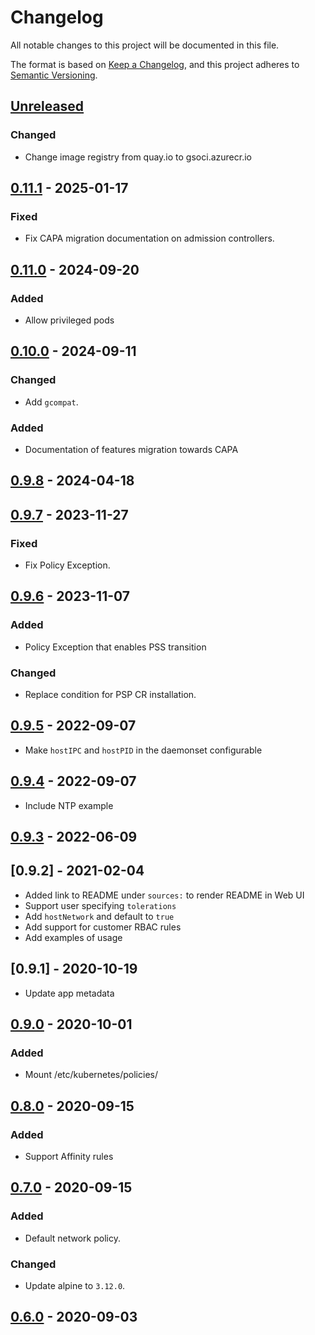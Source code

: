 # Changelog

All notable changes to this project will be documented in this file.

The format is based on [Keep a Changelog](https://keepachangelog.com/en/1.0.0/),
and this project adheres to [Semantic Versioning](https://semver.org/spec/v2.0.0.html).

## [Unreleased]

### Changed

- Change image registry from quay.io to gsoci.azurecr.io

## [0.11.1] - 2025-01-17

### Fixed

- Fix CAPA migration documentation on admission controllers.

## [0.11.0] - 2024-09-20

### Added

- Allow privileged pods

## [0.10.0] - 2024-09-11

###  Changed

- Add `gcompat`.

### Added

- Documentation of features migration towards CAPA

## [0.9.8] - 2024-04-18

## [0.9.7] - 2023-11-27

### Fixed

- Fix Policy Exception.

## [0.9.6] - 2023-11-07

### Added

- Policy Exception that enables PSS transition

### Changed

- Replace condition for PSP CR installation.

## [0.9.5] - 2022-09-07

- Make `hostIPC` and `hostPID` in the daemonset configurable

## [0.9.4] - 2022-09-07

- Include NTP example

## [0.9.3] - 2022-06-09

## [0.9.2] - 2021-02-04

- Added link to README under `sources:` to render README in Web UI
- Support user specifying `tolerations`
- Add `hostNetwork` and default to `true`
- Add support for customer RBAC rules
- Add examples of usage

## [0.9.1] - 2020-10-19

- Update app metadata

## [0.9.0] - 2020-10-01

### Added

- Mount /etc/kubernetes/policies/

## [0.8.0] - 2020-09-15

### Added

- Support Affinity rules

## [0.7.0] - 2020-09-15

### Added

- Default network policy.

### Changed

- Update alpine to `3.12.0`.

## [0.6.0] - 2020-09-03


[Unreleased]: https://github.com/giantswarm/k8s-initiator-app/compare/v0.11.1...HEAD
[0.11.1]: https://github.com/giantswarm/k8s-initiator-app/compare/v0.11.0...v0.11.1
[0.11.0]: https://github.com/giantswarm/k8s-initiator-app/compare/v0.10.0...v0.11.0
[0.10.0]: https://github.com/giantswarm/k8s-initiator-app/compare/v0.9.8...v0.10.0
[0.9.8]: https://github.com/giantswarm/k8s-initiator-app/compare/v0.9.7...v0.9.8
[0.9.7]: https://github.com/giantswarm/k8s-initiator-app/compare/v0.9.6...v0.9.7
[0.9.6]: https://github.com/giantswarm/k8s-initiator-app/compare/v0.9.5...v0.9.6
[0.9.5]: https://github.com/giantswarm/k8s-initiator-app/compare/v0.9.4...v0.9.5
[0.9.4]: https://github.com/giantswarm/k8s-initiator-app/compare/v0.9.3...v0.9.4
[0.9.3]: https://github.com/giantswarm/k8s-initiator-app/compare/v0.9.0...v0.9.3
[0.9.0]: https://github.com/giantswarm/k8s-initiator-app/compare/v0.8.0...v0.9.0
[0.8.0]: https://github.com/giantswarm/k8s-initiator-app/compare/v0.7.0...v0.8.0
[0.7.0]: https://github.com/giantswarm/k8s-initiator-app/compare/v0.6.0...v0.7.0
[0.6.0]: https://github.com/giantswarm/release-operator/releases/tag/v0.6.0
